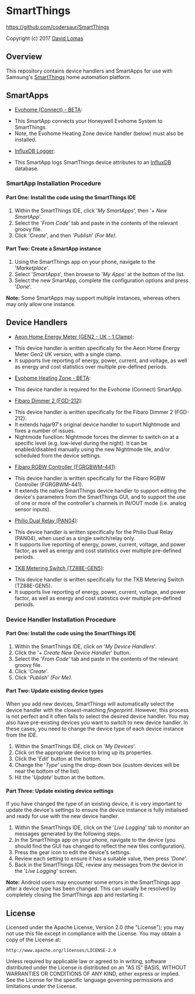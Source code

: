 # SmartThings
https://github.com/codersaur/SmartThings

Copyright (c) 2017 [David Lomas](https://github.com/codersaur)

## Overview

This repository contains device handlers and SmartApps for use with Samsung's [SmartThings](http://www.smartthings.com) home automation platform.

## SmartApps

* [Evohome (Connect) - BETA](https://github.com/codersaur/SmartThings/tree/master/smartapps/evohome-connect):
 - This SmartApp connects your Honeywell Evohome System to SmartThings.
 - Note, the Evohome Heating Zone device handler (below) must also be installed.

* [InfluxDB Logger](https://github.com/codersaur/SmartThings/tree/master/smartapps/influxdb-logger):
 - This SmartApp logs SmartThings device attributes to an [InfluxDB](https://influxdata.com/) database.

### SmartApp Installation Procedure

#### Part One: Install the code using the SmartThings IDE

1. Within the SmartThings IDE, click '*My SmartApps*', then '*+ New SmartApp*'. 
2. Select the '*From Code*' tab and paste in the contents of the relevant groovy file.
3. Click '*Create*', and then '*Publish*' *(For Me)*.

#### Part Two: Create a SmartApp instance

1. Using the SmartThings app on your phone, navigate to the '*Marketplace*'.
2. Select '*SmartApps*', then browse to '*My Apps*' at the bottom of the list.
3. Select the new SmartApp, complete the configuration options and press '*Done*'.

**Note:** Some SmartApps may support multiple instances, whereas others may only allow one instance.

## Device Handlers

* [Aeon Home Energy Meter (GEN2 - UK - 1 Clamp)](https://github.com/codersaur/SmartThings/tree/master/devices/aeon-home-energy-meter):
 - This device handler is written specifically for the Aeon Home Energy Meter Gen2 UK version, with a single clamp.
 - It supports live reporting of energy, power, current, and voltage, as well as energy and cost statistics over multiple pre-defined periods.

* [Evohome Heating Zone - BETA](https://github.com/codersaur/SmartThings/tree/master/devices/evohome):
 - This device handler is required for the Evohome (Connect) SmartApp.

* [Fibaro Dimmer 2 (FGD-212)](https://github.com/codersaur/SmartThings/tree/master/devices/fibaro-dimmer-2):
 - This device handler is written specifically for the Fibaro Dimmer 2 (FGD-212).
 - It extends hajar97's original device handler to suport Nightmode and fixes a number of issues.
 - Nightmode function: Nightmode forces the dimmer to switch on at a specific level (e.g. low-level during the night). It can be enabled/disabled manually using the new Nightmode tile, and/or scheduled from the device settings.
 
* [Fibaro RGBW Controller (FGRGBWM-441)](https://github.com/codersaur/SmartThings/tree/master/devices/fibaro-rgbw-controller):
 - This device handler is written specifically for the Fibaro RGBW Controller (FGRGBWM-441).
 - It extends the native SmartThings device handler to support editing the device's parameters from the SmartThings GUI, and to support the use of one or more of the controller's channels in IN/OUT mode (i.e. analog sensor inputs).
 
* [Philio Dual Relay (PAN04)](https://github.com/codersaur/SmartThings/tree/master/devices/philio-dual-relay):
 - This device handler is written specifically for the Philio Dual Relay (PAN04), when used as a single switch/relay only.
 - It supports live reporting of energy, power, current, voltage, and power factor,  as well as energy and cost statistics over multiple pre-defined periods.
 
* [TKB Metering Switch (TZ88E-GEN5)](https://github.com/codersaur/SmartThings/tree/master/devices/tkb-metering-switch):
 - This device handler is written specifically for the TKB Metering Switch (TZ88E-GEN5).
 - It supports live reporting of energy, power, current, voltage, and power factor,  as well as energy and cost statistics over multiple pre-defined periods.
 
### Device Handler Installation Procedure

#### Part One: Install the code using the SmartThings IDE

1. Within the SmartThings IDE, click on '*My Device Handlers*'.
2. Click the '*+ Create New Device Handler*' button. 
3. Select the '*From Code*' tab and paste in the contents of the relevant groovy file.
4. Click '*Create*'.
5. Click '*Publish*' *(For Me)*.

#### Part Two: Update existing device types

When you add new devices, SmartThings will automatically select the device handler with the closest-matching *fingerprint*. However, this process is not perfect and it often fails to select the desired device handler. You may also have pre-existing devices you want to switch to new device handler. In these cases, you need to change the device type of each device instance from the IDE.

1. Within the SmartThings IDE, click on '*My Devices*'.
2. Click on the appropriate device to bring up its properties.
3. Click the '*Edit*' button at the bottom.
4. Change the '*Type*' using the drop-down box (custom devices will be near the bottom of the list).
5. Hit the '*Update*' button at the bottom.

#### Part Three: Update existing device settings

If you have changed the type of an existing device, it is very important to update the device's settings to ensure the device instance is fully initialised and ready for use with the new device handler.

1. Within the SmartThings IDE, click on the '*Live Logging*' tab to monitor an messages generated by the following steps. 
2. In the SmartThings app on your phone, navigate to the device (you should find the GUI has changed to reflect the new tiles configuration).
3. Press the gear icon to edit the device's settings.
4. Review each setting to ensure it has a suitable value, then press '*Done*'.
5. Back in the SmartThings IDE, review any messages from the device in the '*Live Logging*' screen. 
 
**Note:** Android users may encounter some errors in the SmartThings app after a device type has been changed. This can usually be resolved by completely closing the SmartThings app and restarting it.

## License

Licensed under the Apache License, Version 2.0 (the "License"); you may not use this file except
in compliance with the License. You may obtain a copy of the License at:

    http://www.apache.org/licenses/LICENSE-2.0

Unless required by applicable law or agreed to in writing, software distributed under the License is distributed
on an "AS IS" BASIS, WITHOUT WARRANTIES OR CONDITIONS OF ANY KIND, either express or implied. See the License
for the specific language governing permissions and limitations under the License.

